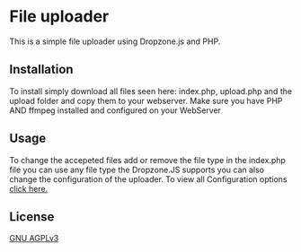 # File uploader

This is a simple file uploader using Dropzone.js and PHP.

## Installation

To install simply download all files seen here: index.php, upload.php and the upload folder and copy them to your webserver. Make sure you have PHP AND ffmpeg installed and configured on your WebServer

## Usage

To change the accepeted files add or remove the file type in the index.php file you can use any file type the Dropzone.JS supports you can also change the configuration of the uploader. To view all Configuration options [click here.](https://www.dropzonejs.com/#configuration-options)

## License

[GNU AGPLv3](https://choosealicense.com/licenses/agpl-3.0/)
